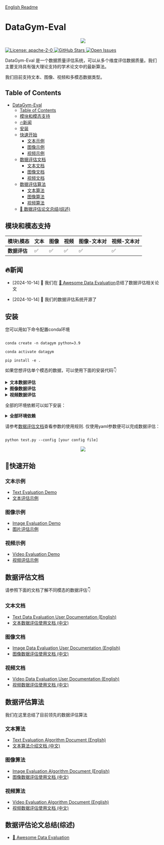 [English Readme](./README.md)

# DataGym-Eval

<p align="center">
  <img src="./static/images/Face.png">
</p>
<a href="https://opensource.org/license/apache-2-0" target="_blank">
    <img alt="License: apache-2-0" src="https://img.shields.io/github/license/saltstack/salt" />
</a>
<a href="https://github.com/GAIR-NLP/ProX" target="_blank">
    <img alt="GitHub Stars" src="https://img.shields.io/github/stars/Open-DataFlow/Open-DataFlow-Eval?style=social" />
</a>
<a href="https://github.com/GAIR-NLP/ProX/issues" target="_blank">
    <img alt="Open Issues" src="https://img.shields.io/github/issues-raw/Open-DataFlow/Open-DataFlow-Eval" />
</a>

DataGym-Eval 是一个数据质量评估系统，可以从多个维度评估数据质量。我们主要支持具有强大理论支持的学术论文中的最新算法。

我们目前支持文本、图像、视频和多模态数据类型。

## Table of Contents
- [DataGym-Eval](#datagym-eval)
  - [Table of Contents](#table-of-contents)
  - [模块和模态支持](#模块和模态支持)
  - [🔥新闻](#新闻)
  - [安装](#安装)
  - [快速开始](#快速开始)
    - [文本示例](#文本示例)
    - [图像示例](#图像示例)
    - [视频示例](#视频示例)
  - [数据评估文档](#数据评估文档)
    - [文本文档](#文本文档)
    - [图像文档](#图像文档)
    - [视频文档](#视频文档)
  - [数据评估算法](#数据评估算法)
    - [文本算法](#文本算法)
    - [图像算法](#图像算法)
    - [视频算法](#视频算法)
  - [👋 数据评估论文总结(综述)](#数据评估论文总结综述)

## 模块和模态支持

| 模块\模态    | 文本  | 图像  | 视频  | 图像-文本对 | 视频-文本对 |
| -------- | --- | --- | --- | ------ | ------ |
| **数据评估** | ✅   | ✅   | ✅   | ✅      | ✅      |


## 🔥新闻

- [2024-10-14] 🎉 我们在 [👋 Awesome Data Evaluation](./Awesome_Data_Evaluation.md)总结了数据评估相关论文

- [2024-10-14] 🎉 我们的数据评估系统开源了

## 安装

您可以用如下命令配置conda环境
```

conda create -n datagym python=3.9

conda activate datagym

pip install -e .

```

  
如果您想评估单个模态的数据，可以使用下面的安装代码👇

<details><summary><b>文本数据评估</b></summary>

<p>

```bash

pip install -e .[text]

pip install flash-attn==2.6.3

python -m spacy download en_core_web_sm

```
</p>

</details>


<details><summary><b>图像数据评估</b></summary>
<p>

  

```bash

pip install -e .[image]

pip install pyiqa==0.1.12

pip install transformers==4.44.2

```

  

</p>

</details>

<details><summary><b>视频数据评估</b></summary>

<p>

For video data evaluation,

```bash

pip install -e .[video]

```

When evaluating video-caption data, please run the following command to install modified CLIP for EMScore:

```

pip install git+https://github.com/MOLYHECI/CLIP.git

```

  

</p>

</details>

全部的环境依赖可以如下安装：

<details><summary><b>全部环境依赖</b></summary>

<p>

  

```bash

pip install -e .[all]

pip install flash-attn==2.6.3

pip install pyiqa==0.1.12

pip install transformers==4.44.2

```

  

</p>

</details>

  
请参考[数据评估文档](#数据评估文档)查看参数的使用规则. 仅使用yaml参数便可以完成数据评估：

```

python test.py --config [your config file]

```
<p align="center">
  <img src="./static/images/example_1.png">
</p>
  
## 🚀快速开始

### 文本示例

- [Text Evaluation Demo](./demos/text_eval/text_eval_example.ipynb)
- [文本评估示例](./demos/text_eval/text_eval_example.zh-CN.ipynb)

### 图像示例
- [Image Evaluation Demo](./demos/image_eval/image_eval_example.ipynb)
- [图片评估示例](./demos/image_eval/image_eval_example.zh-CN.ipynb)

### 视频示例
- [Video Evaluation Demo](./demos/video_eval/video_eval_example.ipynb)
- [视频评估示例](./demos/video_eval/video_eval_example.zh-CN.ipynb)

## 数据评估文档

请参照下面的文档了解不同模态的数据评估👇

### 文本文档

- [Text Data Evaluation User Documentation (English)](./dataflow/Eval/Text/README.md)
- [文本数据评估使用文档 (中文)](./dataflow/Eval/Text/README.zh-CN.md)

### 图像文档

- [Image Data Evaluation User Documentation (English)](./dataflow/Eval/image/README.md)
- [图像数据评估使用文档 (中文)](./dataflow/Eval/image/README.zh-CN.md)

### 视频文档

- [Video Data Evaluation User Documentation (English)](./dataflow/Eval/video/README.md)
- [视频数据评估使用文档 (中文)](./dataflow/Eval/video/README.zh-CN.md)

## 数据评估算法

我们在这里总结了目前领先的数据评估算法

### 文本算法

- [Text Evaluation Algorithm Document (English)](./docs/text_metrics.md)
- [文本算法介绍文档 (中文)](./docs/text_metrics.zh-CN.md)

### 图像算法

- [Image Evaluation Algorithm Document (English)](./docs/image_metrics.md)
- [图像数据评估使用文档 (中文)](./docs/image_metrics.zh-CN.md)

### 视频算法

- [Video Evaluation Algorithm Document (English)](./docs/video_metrics.md)
- [视频数据评估使用文档 (中文)](./docs/video_metrics.zh-CN.md)

## 数据评估论文总结(综述)

- [👋 Awesome Data Evaluation](./Awesome_Data_Evaluation.md)
